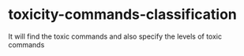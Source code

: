 # toxicity-commands-classification
It will find the toxic commands and also specify the levels of toxic commands
